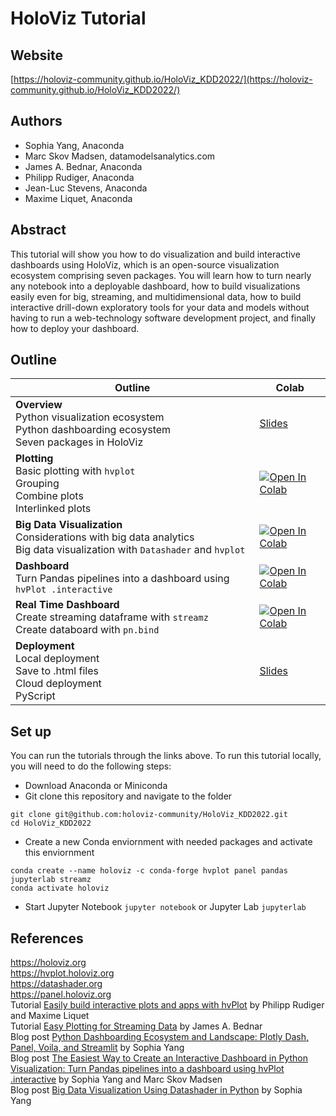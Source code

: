 # HoloViz Tutorial

## **Website**
[https://holoviz-community.github.io/HoloViz_KDD2022/](https://holoviz-community.github.io/HoloViz_KDD2022/)

## **Authors**
- Sophia Yang, Anaconda
- Marc Skov Madsen, datamodelsanalytics.com
- James A. Bednar, Anaconda
- Philipp Rudiger, Anaconda
- Jean-Luc Stevens, Anaconda
- Maxime Liquet, Anaconda

## **Abstract**
This tutorial will show you how to do visualization and build interactive dashboards using HoloViz, which is an open-source visualization ecosystem comprising seven packages. You will learn how to turn nearly any notebook into a deployable dashboard, how to build visualizations easily even for big, streaming, and multidimensional data, how to build interactive drill-down exploratory tools for your data and models without having to run a web-technology software development project, and finally how to deploy your dashboard.

## **Outline**
| **Outline** | **Colab** |
| - | - |
| **Overview** <br /> Python visualization ecosystem <br /> Python dashboarding ecosystem <br /> Seven packages in HoloViz | [Slides](https://holoviz-community.github.io/HoloViz_KDD2022/01_Overview.html) |
| **Plotting** <br /> Basic plotting with `hvplot` <br /> Grouping <br /> Combine plots <br /> Interlinked plots|  [![Open In Colab](https://colab.research.google.com/assets/colab-badge.svg)](https://colab.research.google.com/github/holoviz-community/HoloViz_KDD2022/blob/main/02_Plotting.ipynb)|
| **Big Data Visualization**  <br /> Considerations with big data analytics <br /> Big data visualization with `Datashader` and `hvplot` | [![Open In Colab](https://colab.research.google.com/assets/colab-badge.svg)](https://colab.research.google.com/github/holoviz-community/HoloViz_KDD2022/blob/main/03_Big_Data_Visualization.ipynb) |
| **Dashboard**  <br /> Turn Pandas pipelines into a dashboard using `hvPlot .interactive`| [![Open In Colab](https://colab.research.google.com/assets/colab-badge.svg)](https://colab.research.google.com/github/holoviz-community/HoloViz_KDD2022/blob/main/04_Dashboard.ipynb) |
| **Real Time Dashboard** <br /> Create streaming dataframe with `streamz` <br /> Create databoard with `pn.bind` | [![Open In Colab](https://colab.research.google.com/assets/colab-badge.svg)](https://colab.research.google.com/github/holoviz-community/HoloViz_KDD2022/blob/main/05_Real_Time_Dashboard.ipynb) |
| **Deployment** <br /> Local deployment <br /> Save to .html files <br /> Cloud deployment <br /> PyScript | [Slides](https://holoviz-community.github.io/HoloViz_KDD2022/06_Deployment.html) |

## **Set up**
You can run the tutorials through the links above. To run this tutorial locally, you will need to do the following steps:
- Download Anaconda or Miniconda
- Git clone this repository and navigate to the folder
```
git clone git@github.com:holoviz-community/HoloViz_KDD2022.git
cd HoloViz_KDD2022
```
- Create a new Conda enviornment with needed packages and activate this enviornment
```
conda create --name holoviz -c conda-forge hvplot panel pandas jupyterlab streamz
conda activate holoviz
```
- Start Jupyter Notebook `jupyter notebook` or Jupyter Lab `jupyterlab`



## **References**
https://holoviz.org <br />
https://hvplot.holoviz.org <br />
https://datashader.org <br />
https://panel.holoviz.org <br />
Tutorial <a href="https://www.youtube.com/watch?v=xlFMLQKZi3I">Easily build interactive plots and apps with hvPlot</a> by Philipp Rudiger and Maxime Liquet
<br>
Tutorial <a href="https://anaconda.cloud/easy-plotting-for-streaming-data">Easy Plotting for Streaming Data</a> by James A. Bednar
<br>
Blog post <a href="https://sophiamyang.medium.com/python-dashboarding-ecosystem-and-landscape-cc055b50c668?sk=08add22d8399b2b78b70af599b52fd12">Python Dashboarding Ecosystem and Landscape: Plotly Dash, Panel, Voila, and Streamlit</a> by Sophia Yang
<br>
Blog post <a href="https://sophiamyang.medium.com/the-easiest-way-to-create-an-interactive-dashboard-in-python-77440f2511d1?sk=e1ea8c40c090cdbe7689333267f73b25">The Easiest Way to Create an Interactive Dashboard in Python Visualization: Turn Pandas pipelines into a dashboard using hvPlot .interactive</a> 
by Sophia Yang and Marc Skov Madsen
<br>
Blog post <a href="https://towardsdatascience.com/big-data-visualization-using-datashader-in-python-c3fd00b9b6fc?sk=2e619dad70084fbf69d26cff55930f84">Big Data Visualization Using Datashader in Python</a> by Sophia Yang








